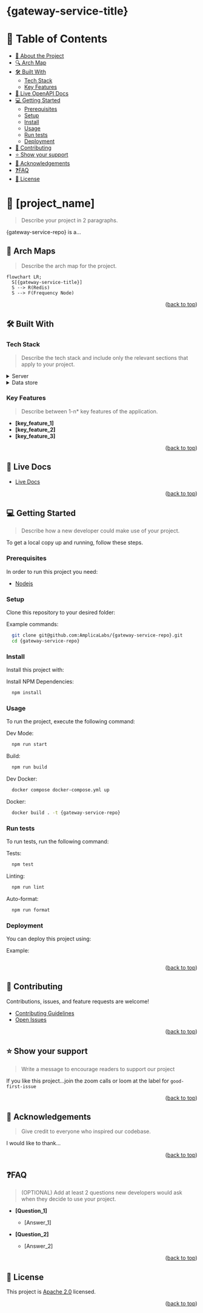 # {gateway-service-title}

<!--
Find and replace list:

- `{gateway-service-repo}`: Example: `account-service`, `graph-service`
- `{gateway-service-title}`: Example `Account Service`, `Graph Service`
-->

<!-- TABLE OF CONTENTS -->

# 📗 Table of Contents

- [📖 About the Project](#about-project)
- [🔍 Arch Map](#-arch-maps)
- [🛠 Built With](#-built-with)
  - [Tech Stack](#tech-stack)
  - [Key Features](#key-features)
- [🚀 Live OpenAPI Docs](#-live-docs)
- [💻 Getting Started](#-getting-started)
  - [Prerequisites](#prerequisites)
  - [Setup](#setup)
  - [Install](#install)
  - [Usage](#usage)
  - [Run tests](#run-tests)
  - [Deployment](#deployment)
- [🤝 Contributing](#-contributing)
- [⭐️ Show your support](#-support)
- [🙏 Acknowledgements](#-acknowledgements)
- [❓FAQ](#-faq)
- [📝 License](#-license)

<!-- PROJECT DESCRIPTION -->

# 📖 [project_name] <a name="about-project"></a>

> Describe your project in 2 paragraphs.

{gateway-service-repo} is a...

<!-- Mermaid Arch maps -->

## 🔭 Arch Maps

> Describe the arch map for the project.

```mermaid
flowchart LR;
  S[{gateway-service-title}]
  S --> R(Redis)
  S --> F(Frequency Node)
```

<p align="right">(<a href="#-table-of-contents">back to top</a>)</p>

## 🛠 Built With <a name="built-with"></a>

### Tech Stack <a name="tech-stack"></a>

> Describe the tech stack and include only the relevant sections that apply to your project.

<details>
  <summary>Server</summary>
  <ul>
    <li><a href="https://....">Name link</a></li>
  </ul>
</details>

<details>
<summary>Data store</summary>
  <ul>
   <li><a href="https://....">Name link</a></li>
  </ul>
</details>

<!-- Features -->

### Key Features

> Describe between 1-n\* key features of the application.

- **[key_feature_1]**
- **[key_feature_2]**
- **[key_feature_3]**

<p align="right">(<a href="#-table-of-contents">back to top</a>)</p>

<!-- LIVE Docs -->

## 🚀 Live Docs

- [Live Docs](https://amplicalabs.github.io/{gateway-service-repo})

<p align="right">(<a href="#-table-of-contents">back to top</a>)</p>

<!-- GETTING STARTED -->

## 💻 Getting Started

> Describe how a new developer could make use of your project.

To get a local copy up and running, follow these steps.

### Prerequisites

In order to run this project you need:

- [Nodejs](https://nodejs.org)

### Setup

Clone this repository to your desired folder:

Example commands:

```sh
  git clone git@github.com:AmplicaLabs/{gateway-service-repo}.git
  cd {gateway-service-repo}
```

### Install

Install this project with:

Install NPM Dependencies:

```sh
  npm install
```

### Usage

To run the project, execute the following command:

Dev Mode:

```sh
  npm run start
```

Build:

```sh
  npm run build
```

Dev Docker:

```sh
  docker compose docker-compose.yml up
```

Docker:

```sh
  docker build . -t {gateway-service-repo}
```

### Run tests

To run tests, run the following command:

Tests:

```sh
  npm test
```

Linting:

```sh
  npm run lint
```

Auto-format:

```sh
  npm run format
```

### Deployment

You can deploy this project using:

Example:

```sh

```

<p align="right">(<a href="#-table-of-contents">back to top</a>)</p>

<!-- CONTRIBUTING -->

## 🤝 Contributing

Contributions, issues, and feature requests are welcome!

- [Contributing Guidelines](./CONTRIBUTING.md)
- [Open Issues](https://github.com/AmplicaLabs/{gateway-service-repo}/issues)

<p align="right">(<a href="#-table-of-contents">back to top</a>)</p>

<!-- SUPPORT -->

## ⭐️ Show your support

> Write a message to encourage readers to support our project

If you like this project...join the zoom calls or loom at the label for `good-first-issue`

<p align="right">(<a href="#-table-of-contents">back to top</a>)</p>

<!-- ACKNOWLEDGEMENTS -->

## 🙏 Acknowledgements

> Give credit to everyone who inspired our codebase.

I would like to thank...

<p align="right">(<a href="#-table-of-contents">back to top</a>)</p>

<!-- FAQ (optional) -->

## ❓FAQ

> (OPTIONAL) Add at least 2 questions new developers would ask when they decide to use your project.

- **[Question_1]**

  - [Answer_1]

- **[Question_2]**

  - [Answer_2]

<p align="right">(<a href="#-table-of-contents">back to top</a>)</p>

<!-- LICENSE -->

## 📝 License

This project is [Apache 2.0](./LICENSE) licensed.

<p align="right">(<a href="#-table-of-contents">back to top</a>)</p>
